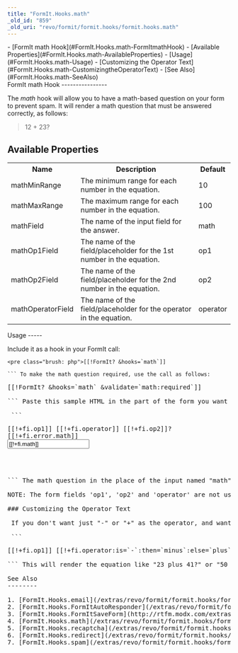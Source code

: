```yaml
---
title: "FormIt.Hooks.math"
_old_id: "859"
_old_uri: "revo/formit/formit.hooks/formit.hooks.math"
---
```


<div>- [FormIt math Hook](#FormIt.Hooks.math-FormItmathHook)
- [Available Properties](#FormIt.Hooks.math-AvailableProperties)
- [Usage](#FormIt.Hooks.math-Usage)
  - [Customizing the Operator Text](#FormIt.Hooks.math-CustomizingtheOperatorText)
- [See Also](#FormIt.Hooks.math-SeeAlso)

</div>FormIt math Hook
----------------

 The _math_ hook will allow you to have a math-based question on your form to prevent spam. It will render a math question that must be answered correctly, as follows:

> 12 + 23?

Available Properties
--------------------

 <table><tbody><tr><th> Name </th> <th> Description </th> <th> Default </th> </tr><tr><td> mathMinRange </td> <td> The minimum range for each number in the equation. </td> <td> 10 </td> </tr><tr><td> mathMaxRange </td> <td> The maximum range for each number in the equation. </td> <td> 100 </td> </tr><tr><td> mathField </td> <td> The name of the input field for the answer. </td> <td> math </td> </tr><tr><td> mathOp1Field </td> <td> The name of the field/placeholder for the 1st number in the equation. </td> <td> op1 </td> </tr><tr><td> mathOp2Field </td> <td> The name of the field/placeholder for the 2nd number in the equation.</td> <td> op2 </td> </tr><tr><td> mathOperatorField </td> <td> The name of the field/placeholder for the operator in the equation.</td> <td> operator </td></tr></tbody></table>Usage
-----

 Include it as a hook in your FormIt call:

 ```
<pre class="brush: php">[[!FormIt? &hooks=`math`]]

``` To make the math question required, use the call as follows:

 ```
<pre class="brush: plain">[[!FormIt? &hooks=`math` &validate=`math:required`]]

``` Paste this sample HTML in the part of the form you want to include the math question:

 ```
<pre class="brush: php"><label>[[!+fi.op1]] [[!+fi.operator]] [[!+fi.op2]]?</label>
[[!+fi.error.math]]
<input type="text" name="math" value="[[!+fi.math]]" />
<input type="hidden" name="op1" value="[[!+fi.op1]]" />
<input type="hidden" name="op2" value="[[!+fi.op2]]" />
<input type="hidden" name="operator" value="[[!+fi.operator]]" />

``` The math question in the place of the input named "math".

NOTE: The form fields 'op1', 'op2' and 'operator' are not used anymore from FormIt version 2.2.11 and up.

### Customizing the Operator Text

 If you don't want just "-" or "+" as the operator, and want to hide it even more from spam bots, you can use output filters to further add ambiguity to the math equation. Change the line with the equation text in it to:

 ```
<pre class="brush: php"><label>[[!+fi.op1]] [[!+fi.operator:is=`-`:then=`minus`:else=`plus`]] [[!+fi.op2]]?</label>

``` This will render the equation like "23 plus 41?" or "50 minus 12?" instead of a -/+ symbol, making it harder for spam bots.

See Also
--------

1. [FormIt.Hooks.email](/extras/revo/formit/formit.hooks/formit.hooks.email)
2. [FormIt.Hooks.FormItAutoResponder](/extras/revo/formit/formit.hooks/formit.hooks.formitautoresponder)
3. [FormIt.Hooks.FormItSaveForm](http://rtfm.modx.com/extras/revo/formit/formit.hooks/formit.hooks.formitsaveform)
4. [FormIt.Hooks.math](/extras/revo/formit/formit.hooks/formit.hooks.math)
5. [FormIt.Hooks.recaptcha](/extras/revo/formit/formit.hooks/formit.hooks.recaptcha)
6. [FormIt.Hooks.redirect](/extras/revo/formit/formit.hooks/formit.hooks.redirect)
7. [FormIt.Hooks.spam](/extras/revo/formit/formit.hooks/formit.hooks.spam)